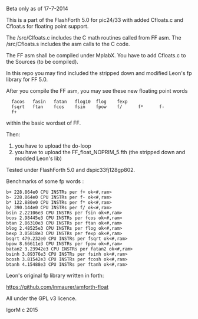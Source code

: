 Beta only as of 17-7-2014

This is a part of the FlashForth 5.0 for pic24/33 with added Cfloats.c and Cfloat.s 
for floating point support.

The /src/Clfoats.c includes the C math routines called from FF asm.
The /src/Cfloats.s includes the asm calls to the C code.

The FF asm shall be compiled under MplabX. You have to add Cfloats.c to the Sources (to be compiled).

In this repo you may find included the stripped down and modified Leon's fp library for FF 5.0.

After you compile the FF asm, you may see these new floating point words 

      facos   fasin   fatan   flog10  flog    fexp
      fsqrt   ftan    fcos    fsin    fpow    f/      f*      f-
      f+

within the basic wordset of FF.

Then:
1. you have to upload the do-loop
2. you have to upload the FF_float_NOPRIM_5.fth	(the stripped down and modded Leon's lib)  

Tested under FlashForth 5.0 and dspic33fj128gp802. 

Benchmarks of some fp words :


	b+ 228.864e0 CPU INSTRs per f+ ok<#,ram>
	b- 228.864e0 CPU INSTRs per f- ok<#,ram>
	b* 122.880e0 CPU INSTRs per f* ok<#,ram>
	b/ 390.144e0 CPU INSTRs per f/ ok<#,ram>
	bsin 2.22106e3 CPU INSTRs per fsin ok<#,ram>
	bcos 2.98445e3 CPU INSTRs per fcos ok<#,ram>
	btan 2.86310e3 CPU INSTRs per ftan ok<#,ram>
	blog 2.48525e3 CPU INSTRs per flog ok<#,ram>
	bexp 3.05818e3 CPU INSTRs per fexp ok<#,ram>
	bsqrt 479.232e0 CPU INSTRs per fsqrt ok<#,ram>
	bpow 8.66611e3 CPU INSTRs per fpow ok<#,ram>
	batan2 3.23942e3 CPU INSTRs per fatan2 ok<#,ram>
	bsinh 3.89376e3 CPU INSTRs per fsinh ok<#,ram>
	bcosh 3.81542e3 CPU INSTRs per fcosh ok<#,ram>
	btanh 4.15488e3 CPU INSTRs per ftanh ok<#,ram>


Leon's original fp library written in forth:

https://github.com/lnmaurer/amforth-float


All under the GPL v3 licence.

IgorM c 2015

